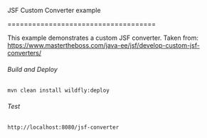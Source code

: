 JSF Custom Converter example

====================================


This example demonstrates a custom JSF converter. Taken from: https://www.mastertheboss.com/java-ee/jsf/develop-custom-jsf-converters/

###### Build and Deploy
```shell
mvn clean install wildfly:deploy
```

###### Test
```shell
http://localhost:8080/jsf-converter
```
